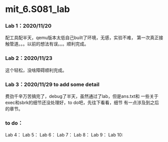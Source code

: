 # mit_6.S081_lab
### Lab 1：2020/11/20

配工具配半天，qemu版本太低自己built了环境，无感，实验不难，
第一次真正接触管道。。。以前的想法有误。。。顺利完成。

### Lab 2：2020/11/23

这个轻松，没啥障碍顺利完成。

### Lab 3：2020/11/29 to add some detail

费劲千辛万苦搞完了，debug了半天，虽然通过了lab，但是ans.txt和
一些关于exec和sbrk的细节还没处理好，to do吧，先往下看看，细节
有一点涉及到之后的章节。

### to do： 
Lab 4：
Lab 5：
Lab 6：
Lab 7：
Lab 8：
Lab 9：
Lab 10:
